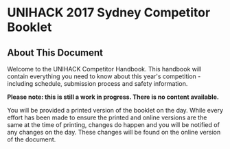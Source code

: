 # UNIHACK 2017 Sydney Competitor Booklet

## About This Document

Welcome to the UNIHACK Competitor Handbook. This handbook will contain everything
you need to know about this year's competition - including schedule, submission
process and safety information.

**Please note: this is still a work in progress. There is no content available.**

You will be provided a printed version of the booklet on the day. While every
effort has been made to ensure the printed and online versions are the same at
the time of printing, changes do happen and you will be notified of any changes
on the day. These changes will be found on the online version of the document.
